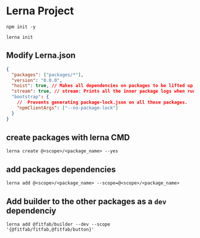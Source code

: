 # Lerna Project

`npm init -y`

`lerna init`

## Modify Lerna.json

```json
{
  "packages": ["packages/*"],
  "version": "0.0.0",
  "hoist": true, // Makes all dependencies on packages to be lifted up to the root so we de-dupe.
  "stream": true, // stream: Prints all the inner package logs when run.
  "bootstrap": {
    //  Prevents generating package-lock.json on all these packages.
    "npmClientArgs": ["--no-package-lock"]
  }
}
```

## create packages with lerna CMD

`lerna create @<scope>/<package_name> --yes`

## add packages dependencies

`lerna add @<scope>/<package_name> --scope=@<scope>/<package_name>`

## Add builder to the other packages as a `dev` dependenciy

`lerna add @fitfab/builder --dev --scope '{@fitfab/fitfab,@fitfab/button}'`
